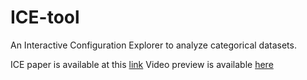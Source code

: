 # ICE-tool
An Interactive Configuration Explorer to analyze categorical datasets. 

ICE paper is available at this [link](http://www3.cs.stonybrook.edu/~mueller/papers/ICE_paper_Camera_ready.pdf)
Video preview is available [here](https://www.youtube.com/watch?v=0mD3IEjjq0U&feature=youtu.be)
